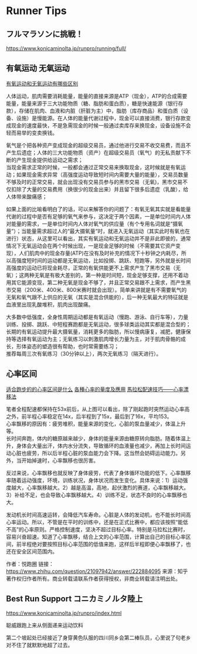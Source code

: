 Runner Tips
===

## フルマラソンに挑戦！
https://www.konicaminolta.jp/runpro/running/full/

## 有氧运动 无氧运动
[有氧运动和无氧运动有哪些区别](https://www.zhihu.com/question/21227046)  

人体运动，肌肉需要消耗能量，能量的直接来源是ATP（现金），ATP的合成需要能量，能量来源于三大功能物质（糖、脂肪和蛋白质），糖是快速能源（银行存款），存储在肌肉、血液和内脏（肝脏为主）中，脂肪（库存商品）和蛋白质（设备、设施）是慢能源。在人体的能量代谢过程中，现金可以直接消费，银行存款变成现金的速度最快，不是急需现金的时候一般通过卖库存来换现金，设备设施不会轻而易举的变卖换钱。

氧气是个把各种资产变成现金的超级交易员，通过他进行交易不收交易费，而且不产生后遗症；人体的三大功能物质（资产）在超级交易员（氧气）的无私贡献下不断的产生现金提供给运动之需求；  
当现金需求正常的时候，一般都会通过正常交易来换取现金，这时候就是有氧运动；如果现金需求异常（高强度运动导致短时间内需要大量的能量），交易员数量不够及时的正常交易，就会出现没有交易员参与的黑市交易（无氧)，黑市交易不仅扣除了大量的交易费用（换很少的现金出来）并且留下很多后遗症（乳酸），给人体带来酸痛感；  

如果上面的比喻看明白了的话，可以来解答你的问题了：有氧无氧其实就是看能量代谢的过程中是否有足够的氧气来参与，这决定于两个因素，一是单位时间内人体对能量的需求，一是单位时间内人体对氧气的供应量（有个专用名词就是“摄氧量”）；当能量需求超过人的“最大摄氧量”时，就进入无氧运动（其实此时有氧也在进行）状态，从这里可以看出，其实有氧运动和无氧运动并不是非此即彼的，通常情况下无氧运动会在两个时候出现，一是现金足够的时候（不需要其它资产变现），人们肌肉中的现金存量(ATP)在没有及时补充的情况下十秒钟之内耗尽，所以高强度短时间的运动都是无氧运动，比如投掷、跳跃、短跑等，另外就是长时间高强度的运动已将现金耗尽，正常的有氧供能更不上需求产生了黑市交易（无氧）；这两种无氧是有极大差别的，第一种是时间短，现金足够支撑，还用不着动用其它能源变现，第二种无氧是现金不够了，并且正常交易跟不上需求，而产生黑市交易（200米、400米、800米赛时就会出现）。简单来讲就是有不需要氧气的无氧和氧气跟不上供应的无氧（其实是混合供能的），后一种无氧最大的特征就是血液里出现乳酸堆积，肌肉出现酸痛。  

大多数中低强度，全身性周期运动都是有氧运动（慢跑、游泳、自行车等），力量训练、投掷、跳跃、中短程赛跑都是无氧运动，很多球类运动其实都是混合型的；长期的有氧运动提升最大摄氧量，消耗更多的脂肪，所以慢病康复，减肥，健康保持等选择有氧运动为主；无氧练习以刺激肌肉增长力量为主，对于肌肉骨骼的成长，形体姿态的塑造很有帮助，也时常需要练习；  
推荐每周三次有氧练习（30分钟以上），两次无氧练习（隔天进行）。

## 心率区间
[适合跑步的的心率区间是什么](https://www.zhihu.com/question/21097942)
[各種心率的量度及應用](http://www.hksports.net/hkpe/health_fitness/measurements_uses_heartrates.htm)
[馬拉松配速技巧——心率漂移法](http://www.qpeek.com/article/GvzEBHh.html)


笔者全程配速都保持在53x前后，从上图可以看出，除了刚起跑时突然运动心率高之外，前半程心率稳定在14x，后半程到了15x，最后到了16x，平均153。  
心率飘移的原因有：疲劳堆积，能量来源的变化，心脏的泵血量减少，体温上升等。  
长时间奔跑，体内的糖原越来越少，身体的能量来源由糖原转向脂肪。随着体温上升，身体会大量出汗，体内水分流失，导致循环的血液量也减少，再加上长时间运动心脏也疲劳，所以后半程心脏的泵血能力会下降。这当然会妨碍运动能力。另外，当开始掉速时，心率飘移也很厉害。

反过来说，心率飘移也就反映了身体疲劳，代表了身体循环功能的低下。心率飘移率随着运动强度，环境，训练状况，身体状况而发生变化。具体来说：1）运动强度越大，心率飘移越大。2）越是高温，高地，起伏激烈的赛道，心率飘移越大。3）补给不足，也会导致心率飘移越大。4）训练不足，状态不良时的心率飘移也大。

发动机长时间高速运转，会降低汽车寿命。心脏是人体的发动机，也不能长时间高心率运动。所以，不管是在平时的训练中，还是在正式比赛中，都应该按照“能低不高”的心率原则。严格控制速度，坚决不超过目标心率。特别是马拉松比赛时，容易兴奋超速。知道了心率飘移，结合上文的心率范围，计算出自己的目标心率区间，前半程绝对要按照目标心率范围的低值来跑，这样后半程即便心率飘移了，也还在安全区间范围内。

作者：悦跑圈
链接：https://www.zhihu.com/question/21097942/answer/222884095
来源：知乎
著作权归作者所有。商业转载请联系作者获得授权，非商业转载请注明出处。

## Best Run Support コニカミノルタ陸上
https://www.konicaminolta.jp/runpro/index.html

















聪威跟跑上来从侧面递来运动饮料

第二个坡起处已经接近了身穿黄色队服的四川同乡会第二棒队员，心里说了句老乡对不住了就默默地超了过去。
